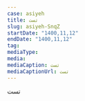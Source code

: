 ```yaml
--- 
case: asiyeh 
title: تست 
slug: asiyeh-SnqZ 
startDate: "1400,11,12" 
endDate: "1400,11,12" 
tag:  
mediaType:  
media:  
mediaCaption: تست 
mediaCaptionUrl: تست 
---
```

تست